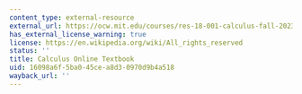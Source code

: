 ```yaml
---
content_type: external-resource
external_url: https://ocw.mit.edu/courses/res-18-001-calculus-fall-2023/
has_external_license_warning: true
license: https://en.wikipedia.org/wiki/All_rights_reserved
status: ''
title: Calculus Online Textbook
uid: 16098a6f-5ba0-45ce-a8d3-0970d9b4a518
wayback_url: ''
---
```

